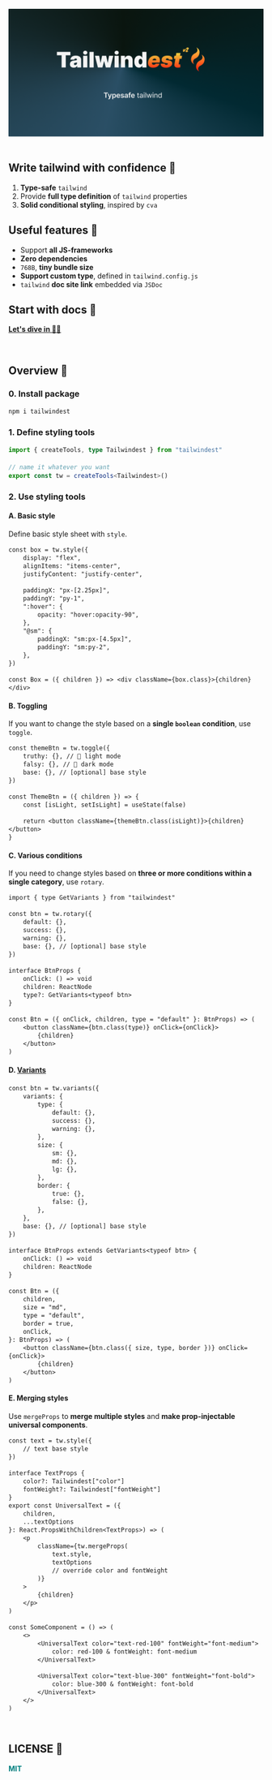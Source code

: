 <br />

<div align="center">
<img src="./images/tailwindest.banner.png" width="750px" alt="tailwindest banner" />
</div>

<br />

## Write tailwind with confidence 🦾

1.  **Type-safe** `tailwind`
2.  Provide **full type definition** of `tailwind` properties
3.  **Solid conditional styling**, inspired by `cva`

## Useful features 🔮

-   Support **all JS-frameworks**
-   **Zero dependencies**
-   `768B`, **tiny bundle size**
-   **Support custom type**, defined in `tailwind.config.js`
-   `tailwind` **doc site link** embedded via `JSDoc`

## Start with docs 📖

**[Let's dive in 🏄‍♂️](https://tailwindest.vercel.app)**

<br />

## Overview 🚀

### 0. Install package

```bash
npm i tailwindest
```

### 1. Define styling tools

```ts
import { createTools, type Tailwindest } from "tailwindest"

// name it whatever you want
export const tw = createTools<Tailwindest>()
```

### 2. Use styling tools

#### A. Basic style

Define basic style sheet with `style`.

```tsx
const box = tw.style({
    display: "flex",
    alignItems: "items-center",
    justifyContent: "justify-center",

    paddingX: "px-[2.25px]",
    paddingY: "py-1",
    ":hover": {
        opacity: "hover:opacity-90",
    },
    "@sm": {
        paddingX: "sm:px-[4.5px]",
        paddingY: "sm:py-2",
    },
})

const Box = ({ children }) => <div className={box.class}>{children}</div>
```

#### B. Toggling

If you want to change the style based on a **single `boolean` condition**, use `toggle`.

```tsx
const themeBtn = tw.toggle({
    truthy: {}, // 🌝 light mode
    falsy: {}, // 🌚 dark mode
    base: {}, // [optional] base style
})

const ThemeBtn = ({ children }) => {
    const [isLight, setIsLight] = useState(false)

    return <button className={themeBtn.class(isLight)}>{children}</button>
}
```

#### C. Various conditions

If you need to change styles based on **three or more conditions within a single category**, use `rotary`.

```tsx
import { type GetVariants } from "tailwindest"

const btn = tw.rotary({
    default: {},
    success: {},
    warning: {},
    base: {}, // [optional] base style
})

interface BtnProps {
    onClick: () => void
    children: ReactNode
    type?: GetVariants<typeof btn>
}

const Btn = ({ onClick, children, type = "default" }: BtnProps) => (
    <button className={btn.class(type)} onClick={onClick}>
        {children}
    </button>
)
```

#### D. [Variants](https://stitches.dev/docs/variants)

```tsx
const btn = tw.variants({
    variants: {
        type: {
            default: {},
            success: {},
            warning: {},
        },
        size: {
            sm: {},
            md: {},
            lg: {},
        },
        border: {
            true: {},
            false: {},
        },
    },
    base: {}, // [optional] base style
})

interface BtnProps extends GetVariants<typeof btn> {
    onClick: () => void
    children: ReactNode
}

const Btn = ({
    children,
    size = "md",
    type = "default",
    border = true,
    onClick,
}: BtnProps) => (
    <button className={btn.class({ size, type, border })} onClick={onClick}>
        {children}
    </button>
)
```

#### E. Merging styles

Use `mergeProps` to **merge multiple styles** and **make prop-injectable universal components**.

```tsx
const text = tw.style({
    // text base style
})

interface TextProps {
    color?: Tailwindest["color"]
    fontWeight?: Tailwindest["fontWeight"]
}
export const UniversalText = ({
    children,
    ...textOptions
}: React.PropsWithChildren<TextProps>) => (
    <p
        className={tw.mergeProps(
            text.style,
            textOptions
            // override color and fontWeight
        )}
    >
        {children}
    </p>
)

const SomeComponent = () => (
    <>
        <UniversalText color="text-red-100" fontWeight="font-medium">
            color: red-100 & fontWeight: font-medium
        </UniversalText>

        <UniversalText color="text-blue-300" fontWeight="font-bold">
            color: blue-300 & fontWeight: font-bold
        </UniversalText>
    </>
)
```

<br />

## LICENSE 👻

<strong><p style="color:teal">MIT</p></strong>
